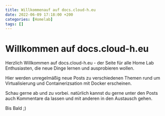 ```yaml
---
title: Willkommenauf auf docs.cloud-h.eu
date: 2022-06-09 17:18:00 +200
categories: [Homelab]
tags: []
---
```


# Willkommen auf docs.cloud-h.eu

Herzlich Willkommen auf docs.cloud-h.eu - der Seite für alle Home Lab Enthusiasten, die neue Dinge lernen und ausprobieren wollen. 

Hier werden unregelmäßig neue Posts zu verschiedenen Themen rund um Virtualisierung und Containerizsation mit Docker erscheinen. 

Schau gerne ab und zu vorbei. natürlich kannst du gerne unter den Posts auch Kommentare da lassen und mit anderen in den Austausch gehen. 

Bis Bald ;)
